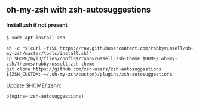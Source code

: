 ## oh-my-zsh with zsh-autosuggestions

#### Install zsh if not present
	$ sudo apt install zsh

```
sh -c "$(curl -fsSL https://raw.githubusercontent.com/robbyrussell/oh-my-zsh/master/tools/install.sh)"
cp $HOME/myi3/files/configs/robbyrussell.zsh-theme $HOME/.oh-my-zsh/themes/robbyrussell.zsh-theme
git clone https://github.com/zsh-users/zsh-autosuggestions ${ZSH_CUSTOM:-~/.oh-my-zsh/custom}/plugins/zsh-autosuggestions
```
Update $HOME/.zshrc
```
plugins=(zsh-autosuggestions)
```
